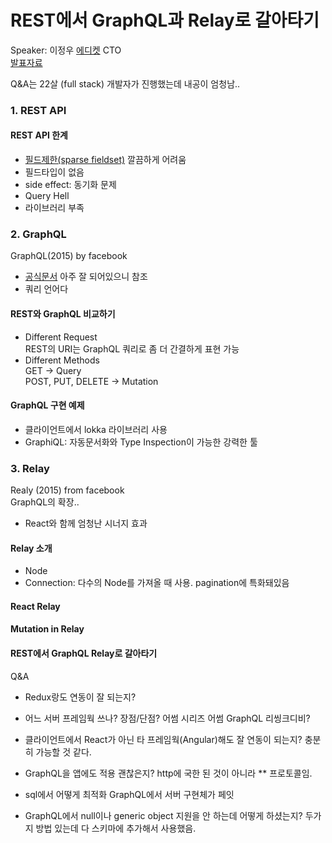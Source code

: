 # REST에서 GraphQL과 Relay로 갈아타기
Speaker: 이정우 [에디켓](https://ediket.com/) CTO  
[발표자료](http://www.slideshare.net/deview/112rest-graph-ql-relay)  

Q&A는 22살 (full stack) 개발자가 진행했는데 내공이 엄청남..

### 1. REST API

#### REST API 한계
* [필드제한(sparse fieldset)](http://jsonapi.org/format/#fetching-sparse-fieldsets) 깔끔하게 어려움
* 필드타입이 없음
* side effect: 동기화 문제
* Query Hell
* 라이브러리 부족

### 2. GraphQL
GraphQL(2015) by facebook

* [공식문서](http://graphql.org/) 아주 잘 되어있으니 참조
* 쿼리 언어다

#### REST와 GraphQL 비교하기

* Different Request  
REST의 URI는 GraphQL 쿼리로 좀 더 간결하게 표현 가능
* Different Methods  
GET -> Query  
POST, PUT, DELETE -> Mutation


#### GraphQL 구현 예제

* 클라이언트에서 lokka 라이브러리 사용
* GraphiQL: 자동문서화와 Type Inspection이 가능한 강력한 툴

### 3. Relay
Realy (2015) from facebook  
GraphQL의 확장..

* React와 함께 엄청난 시너지 효과

#### Relay 소개
* Node
* Connection: 다수의 Node를 가져올 때 사용. pagination에 특화돼있음  

#### React Relay

#### Mutation in Relay

#### REST에서 GraphQL Relay로 갈아타기


Q&A
* Redux랑도 연동이 잘 되는지?

* 어느 서버 프레임웍 쓰나? 장점/단점?
어썸 시리즈 어썸 GraphQL
리씽크디비?

* 클라이언트에서 React가 아닌 타 프레임웍(Angular)해도 잘 연동이 되는지?
충분히 가능할 것 같다.

* GraphQL을 앱에도 적용 괜찮은지?
http에 국한 된 것이 아니라 ** 프로토콜임.

* sql에서 어떻게 최적화
GraphQL에서 서버 구현체가 페잇

* GraphQL에서 null이나 generic object 지원을 안 하는데 어떻게 하셨는지?
두가지 방법 있는데
다 스키마에 추가해서 사용했음.
